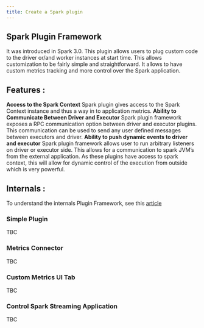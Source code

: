 ```yaml
---
title: Create a Spark plugin
---
```


## Spark Plugin Framework
It was introduced in Spark 3.0. 
This plugin allows users to plug custom code to the driver or/and worker instances at start time. This allows customization to be fairly simple and straightforward. It allows to have custom metrics tracking and more control over the Spark application.


## Features :
**Access to the Spark Context** 
Spark plugin gives access to the Spark Context instance and thus a way in to application metrics.
**Ability to Communicate Between Driver and Executor** 
Spark plugin framework exposes a RPC communication option between driver and executor plugins. This communication can be used to send any user defined messages between executors and driver.
**Ability to push dynamic events to driver and executor** 
Spark plugin framework allows user to run arbitrary listeners on driver or executor side. This allows for a communication to spark JVM’s from the external application. As these plugins have access to spark context, this will allow for dynamic control of the execution from outside which is very powerful.


## Internals :
To understand the internals Plugin Framework, see this [article](./../02-internals/plugin-framework.md)

### Simple Plugin
TBC


### Metrics Connector
TBC


### Custom Metrics UI Tab
TBC

### Control Spark Streaming Application
TBC